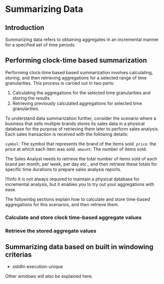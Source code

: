 # Summarizing Data

## Introduction

Summarizing data refers to obtaining aggregates in an incremental manner for a specified set of time periods.

## Performing clock-time based summarization

Performing clock-time based based summarization involves calculating, storing, and then retrieving aggregations for a 
selected range of time granularities. This process is carried out in two parts:

1. Calculating the aggregations for the selected time granularities and storing the results.
2. Retrieving previously calculated aggregations for selected time granularities. 

To understand data summarization further, consider the scenario where a business that sells multiple brands stores its sales data in a physical database for the purpose of retrieving them later to perform sales analysis. Each sales transaction is received with the following details:
                                                                                                                                                
`symbol`: The symbol that represents the brand of the items sold.
`price`: the price at which each item was sold.
`amount`: The number of items sold.

The Sales Analyst needs to retrieve the total number of items sold of each brand per month, per week, per day etc., and then retrieve these totals for specific time durations to prepare sales analysis reports.
                                                                                                                                                
!!!info
    It is not always required to maintain a physical database for incremental analysis, but it enables you to try out your aggregations with ease.
    
The followinbg sections explain how to calculate and store time-based aggregations for this scenarios, and then retrieve them.


### Calculate and store clock time-based aggregate values
### Retrieve the stored aggregate values

## Summarizing data based on built in windowing criterias
 - siddhi-execution-unique
 
 Other windows will also be explained here.
